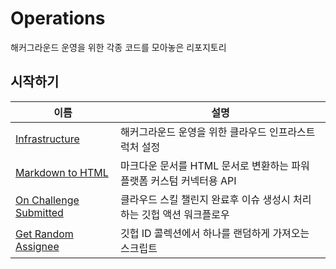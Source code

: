 # Operations

해커그라운드 운영을 위한 각종 코드를 모아놓은 리포지토리

## 시작하기

| 이름 | 설명 |
| ---- | ---- |
| [Infrastructure](https://github.com/hackersground-kr/infrastructure) | 해커그라운드 운영을 위한 클라우드 인프라스트럭처 설정 |
| [Markdown to HTML](https://github.com/hackersground-kr/markdown-to-html) | 마크다운 문서를 HTML 문서로 변환하는 파워 플랫폼 커스텀 커넥터용 API |
| [On Challenge Submitted](./.github/workflows/csc-challenge-submitted.yaml) | 클라우드 스킬 챌린지 완료후 이슈 생성시 처리하는 깃헙 액션 워크플로우 |
| [Get Random Assignee](./get-randomassignee) | 깃헙 ID 콜렉션에서 하나를 랜덤하게 가져오는 스크립트 |
